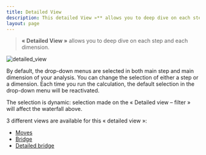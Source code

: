 ```yaml
---
title: Detailed View
description: This detailed View »** allows you to deep dive on each step and each dimension.
layout: page
---
```


> **« Detailed View »** allows you to deep dive on each step and each dimension.

![detailed_view]({{site.url}}{{site.baseurl}}/core_app/compare/web_application/dashboard/images/moves.png)

By default, the drop-down menus are selected in both main step and main dimension of your analysis. You can change the selection of either a step or a dimension. Each time you run the calculation, the default selection in the drop-down menu will be reactivated.

The selection is dynamic: selection made on the « Detailed view – filter » will affect the waterfall above.

3 different views are available for this « detailed view »:
* [Moves]({{site.url}}{{site.baseurl}}/core_app/compare/web_application/dashboard/detailed_view/moves)
* [Bridge]({{site.url}}{{site.baseurl}}/core_app/compare/web_application/dashboard/detailed_view/bridge)
* [Detailed bridge]({{site.url}}{{site.baseurl}}/core_app/compare/web_application/dashboard/detailed_view/detailed_bridge)
